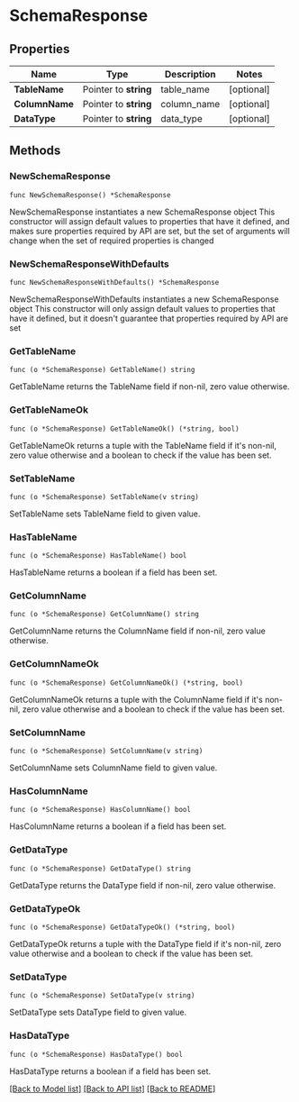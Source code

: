 # SchemaResponse

## Properties

Name | Type | Description | Notes
------------ | ------------- | ------------- | -------------
**TableName** | Pointer to **string** | table_name | [optional] 
**ColumnName** | Pointer to **string** | column_name | [optional] 
**DataType** | Pointer to **string** | data_type | [optional] 

## Methods

### NewSchemaResponse

`func NewSchemaResponse() *SchemaResponse`

NewSchemaResponse instantiates a new SchemaResponse object
This constructor will assign default values to properties that have it defined,
and makes sure properties required by API are set, but the set of arguments
will change when the set of required properties is changed

### NewSchemaResponseWithDefaults

`func NewSchemaResponseWithDefaults() *SchemaResponse`

NewSchemaResponseWithDefaults instantiates a new SchemaResponse object
This constructor will only assign default values to properties that have it defined,
but it doesn't guarantee that properties required by API are set

### GetTableName

`func (o *SchemaResponse) GetTableName() string`

GetTableName returns the TableName field if non-nil, zero value otherwise.

### GetTableNameOk

`func (o *SchemaResponse) GetTableNameOk() (*string, bool)`

GetTableNameOk returns a tuple with the TableName field if it's non-nil, zero value otherwise
and a boolean to check if the value has been set.

### SetTableName

`func (o *SchemaResponse) SetTableName(v string)`

SetTableName sets TableName field to given value.

### HasTableName

`func (o *SchemaResponse) HasTableName() bool`

HasTableName returns a boolean if a field has been set.

### GetColumnName

`func (o *SchemaResponse) GetColumnName() string`

GetColumnName returns the ColumnName field if non-nil, zero value otherwise.

### GetColumnNameOk

`func (o *SchemaResponse) GetColumnNameOk() (*string, bool)`

GetColumnNameOk returns a tuple with the ColumnName field if it's non-nil, zero value otherwise
and a boolean to check if the value has been set.

### SetColumnName

`func (o *SchemaResponse) SetColumnName(v string)`

SetColumnName sets ColumnName field to given value.

### HasColumnName

`func (o *SchemaResponse) HasColumnName() bool`

HasColumnName returns a boolean if a field has been set.

### GetDataType

`func (o *SchemaResponse) GetDataType() string`

GetDataType returns the DataType field if non-nil, zero value otherwise.

### GetDataTypeOk

`func (o *SchemaResponse) GetDataTypeOk() (*string, bool)`

GetDataTypeOk returns a tuple with the DataType field if it's non-nil, zero value otherwise
and a boolean to check if the value has been set.

### SetDataType

`func (o *SchemaResponse) SetDataType(v string)`

SetDataType sets DataType field to given value.

### HasDataType

`func (o *SchemaResponse) HasDataType() bool`

HasDataType returns a boolean if a field has been set.


[[Back to Model list]](../README.md#documentation-for-models) [[Back to API list]](../README.md#documentation-for-api-endpoints) [[Back to README]](../README.md)



